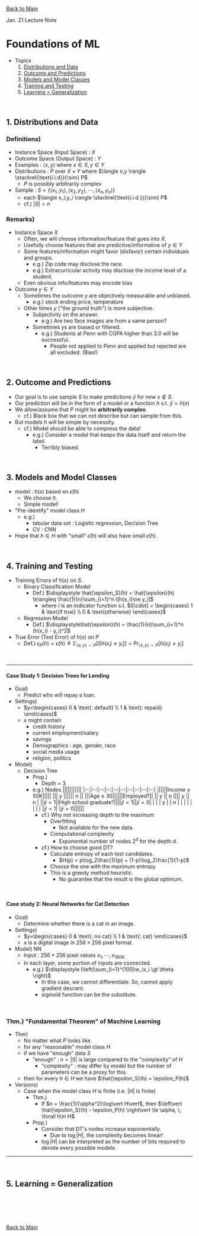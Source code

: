 [Back to Main](../main.md)

 Jan. 21 Lecture Note

# Foundations of ML
- Topics
  1. [Distributions and Data](#1-distributions-and-data)
  2. [Outcome and Predictions](#2-outcome-and-predictions)
  3. [Models and Model Classes](#3-models-and-model-classes)
  4. [Training and Testing](#4-training-and-testing)
  5. [Learning = Generalization](#5-learning--generalization)

<br>

## 1. Distributions and Data
### Definitions)
- Instance Space (Input Space) : $`X`$ 
- Outcome Space (Output Space) : $`Y`$ 
- Examples : $`\langle x,y \rangle \text{ where } x\in X, y\in Y`$
- Distributions : $`P`$ over $`X\times Y`$ where $`\langle x,y \rangle \stackrel{\text{i.i.d}}{\sim} P`$
  - $`P`$ is possibly arbitrarily complex
- Sample : $`S = \{\langle x_1,y_1 \rangle, \langle x_2,y_2 \rangle, \cdots, \langle x_n,y_n \rangle\}`$ 
  - each $`\langle x_i,y_i \rangle \stackrel{\text{i.i.d.}}{\sim} P`$
  - cf.) $`\vert S \vert = n`$

### Remarks)
- Instance Space $`X`$
  - Often, we will choose information/feature that goes into $`X`$.
  - Usefully choose features that are predictive/informative of $`y\in Y`$
  - Some features/information might favor (disfavor) certain individuals and groups.
    - e.g.) Zip code may disclose the race.
    - e.g.) Extracurricular activity may disclose the income level of a student.
  - Even obvious info/features may encode bias
- Outcome $`y\in Y`$
  - Sometimes the outcome y are objectively measurable and unbiased.
    - e.g.) stock ending price, temperature
  - Other times $`y`$ ("the ground truth") is more subjective.
    - Subjectivity on the answer.
      - e.g.) Are two face images are from a same person?
    - Sometimes $`y`$s are biased or filtered.
      - e.g.) Students at Penn with CGPA higher than 3.0 will be successful. 
        - People not applied to Penn and applied but rejected are all excluded. (Bias!)

<br>

## 2. Outcome and Predictions
- Our goal is to use sample $`S`$ to make predictions $`\hat{y}`$ for new $`x\notin S`$.
- Our prediction will be in the form of a model or a function $`h`$ s.t. $`\hat{y} = h(x)`$
- We allow/assume that $`P`$ might be **arbitrarily complex**.
  - cf.) Black box that we can not describe but can sample from this.
- But models $`h`$ will be simple by necessity.
  - cf.) Model should be able to compress the data!
    - e.g.) Consider a model that keeps the data itself and return the label.
      - Terribly biased.

<br>

## 3. Models and Model Classes
- model : $`h(x)`$ based on $`\hat{\epsilon}(h)`$
  - We choose it.
  - Simple model!
- "Pre-identify" model class $`H`$
  - e.g.)
    - tabular data set : Logistic regression, Decision Tree
    - CV : CNN
- Hope that $`h\in H`$ with "small" $`\hat{\epsilon}(h)`$ will also have small $`\epsilon(h)`$.

<br>

## 4. Training and Testing
- Training Errors of $`h(x)`$ on $`S`$.
  - Binary Classification Model
    - Def.) $`\displaystyle \hat{\epsilon_S}(h) = \hat{\epsilon}(h)  \triangleq \frac{1}{n}\sum_{i=1}^n I[h(x_i)\ne y_i]`$
        - where $`I`$ is an indicator function s.t. $`I[\cdot] = \begin{cases} 1 & \text{if true} \\ 0 & \text{otherwise} \end{cases}`$
  - Regression Model
    - Def.) $`\displaystyle\hat{\epsilon}(h) = \frac{1}{n}\sum_{i=1}^n (h(x_i) - y_i)^2`$
- True Error (Test Error) of $`h(x)`$ on $`P`$
  - Def.) $`\epsilon_P(h) = \epsilon(h) \triangleq \mathbb{E}_{\langle x,y \rangle\sim P} \left[ I[h(x_i)\ne y_i] \right] = \text{Pr}_{\langle x,y \rangle\sim P}\left[ h(x_i)\ne y_i \right]`$

<br>

---
#### Case Study 1: Decision Trees for Lending
- Goal)
  - Predict who will repay a loan.
- Settings)
  - $`y=\begin{cases}
      0 & \text{: default} \\ 1 & \text{: repaid}
  \end{cases}`$
  - $`x`$ might contain
    - credit history
    - current employment/salary
    - savings
    - Demographics : age, gender, race
    - social media usage
    - religion, politics
- Model)
  - Decision Tree
    - Prop.)
      - Depth = 3
    - e.g.) Nodes
      |||||||||||
      |:-:|:-:|:-:|:-:|:-:|:-:|:-:|:-:|:-:|:-:|
      ||||||Income $`\ge`$ 50K|||||
      ||| y |||||| n ||
      |||Age $`\ge`$ 30||||||Employed?||
      ||   y   || n |||| y || n |
      ||$`\hat{y}=1`$||High school graduate?||||$`\hat{y}=1`$||$`\hat{y}=0`$|
      | |       | y |   | n |   |   |   |   |   |
      | |       |$`\hat{y}=1`$|   |$`\hat{y}=0`$||||||
      - cf.) Why not increasing depth to the maximum
        - Overfitting
          - Not available for the new data.
        - Computational complexity
          - Exponential number of nodes $`2^d`$ for the depth $`d`$.
      - cf.) How to choose good DT?
        - Calculate entropy of each test candidates.
          - $`H(p) = p\log_2\frac{1}{p} + (1-p)\log_2\frac{1}{1-p}`$
        - Choose the one with the maximum entropy.
        - This is a greedy method heuristic.
          - No guarantee that the result is the global optimum.

<br>

#### Case study 2: Neural Networks for Cat Detection
- Goal)
  - Determine whether there is a cat in an image.
- Settings)
  - $`y=\begin{cases}
      0 & \text{: no cat} \\ 1 & \text{: cat}
  \end{cases}`$
  - $`x`$ is a digital image in $`256\times 256`$ pixel format.
- Model) NN
  - Input : $`256\times 256`$ pixel values $`x_1, \cdots, x_{190K}`$
  - In each layer, some portion of inputs are connected.
    - e.g.) $`\displaystyle I\left(\sum_{i=1}^{100}w_ix_i \gt \theta \right)`$
      - In this case, we cannot differentiate. So, cannot apply gradient descent.
      - sigmoid function can be the substitute.

<br>

### Thm.) "Fundamental Theorem" of Machine Learning
- Thm)
  - No matter what $`P`$ looks like.
  - for any "reasonable" model class $`H`$
  - if we have "enough" data $`S`$
    - "enough" : $`n=\vert S\vert`$ is large compared to the "complexity" of $`H`$
      - "complexity" : may differ by model but the number of parameters can be a proxy for this.
  - then for every $`h\in H`$ we have $`\hat{\epsilon_S}(h) = \epsilon_P(h)`$
- Versions)
  - Case when the model class $`H`$ is finite (i.e. $`\vert H \vert`$ is finite)
    - Thm.)
      - If $`n = \frac{1}{\alpha^2}\log\vert H\vert`$, then $`\left\vert \hat{\epsilon_S}(h) - \epsilon_P(h) \right\vert \le \alpha, \; \forall h\in H`$
    - Prop.)
      - Consider that DT's nodes increase exponentially.
        - Due to $`\log\vert H \vert`$, the complexity becomes linear!
      - $`\log\vert H \vert`$ can be interpreted as the number of bits required to denote every possible models.

---

<br>

## 5. Learning = Generalization

<br>





<br><br>

[Back to Main](../main.md)